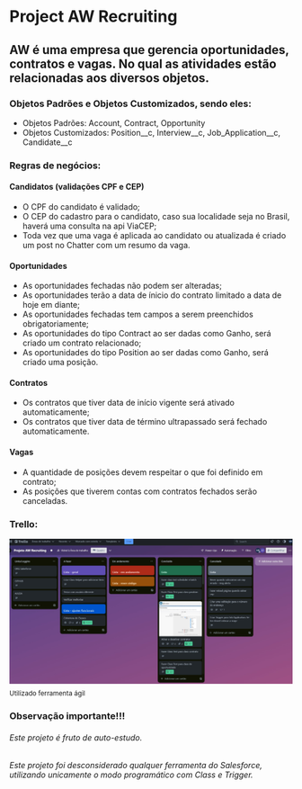 # **Project AW Recruiting**

## AW é uma empresa que gerencia oportunidades, contratos e vagas. No qual as atividades estão relacionadas aos diversos objetos.

### Objetos Padrões e Objetos Customizados, sendo eles:
- Objetos Padrões: Account, Contract, Opportunity
- Objetos Customizados: Position__c, Interview__c, Job_Application__c, Candidate__c

### Regras de negócios:
#### Candidatos (validações CPF e CEP)
- O CPF do candidato é validado;
- O CEP do cadastro para o candidato, caso sua localidade seja no Brasil, haverá uma consulta na api ViaCEP;
- Toda vez que uma vaga é aplicada ao candidato ou atualizada é criado um post no Chatter com um resumo da vaga.

#### Oportunidades
- As oportunidades fechadas não podem ser alteradas;
- As oportunidades terão a data de ínicio do contrato limitado a data de hoje em diante;
- As oportunidades fechadas tem campos a serem preenchidos obrigatoriamente;
- As oportunidades do tipo Contract ao ser dadas como Ganho, será criado um contrato relacionado;
- As oportunidades do tipo Position ao ser dadas como Ganho, será criado uma posição.

#### Contratos
- Os contratos que tiver data de início vigente será ativado automaticamente;
- Os contratos que tiver data de término ultrapassado será fechado automaticamente.

#### Vagas
- A quantidade de posições devem respeitar o que foi definido em contrato;
- As posições que tiverem contas com contratos fechados serão canceladas.


### Trello:

![Quadro do trello](https://github.com/MimjrJ20/orgDeveloper-AW-Recruiting/blob/main/img/trello-1.jpg)
<sub> Utilizado ferramenta ágil </sub>



### Observação importante!!!

###### Este projeto é fruto de auto-estudo.
###### Este projeto foi desconsiderado qualquer ferramenta do Salesforce, utilizando unicamente o modo programático com *Class* e *Trigger*.

